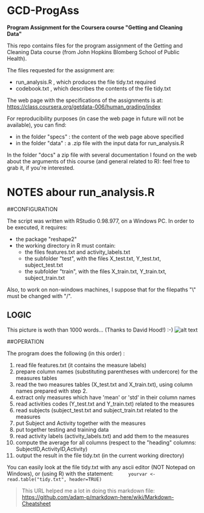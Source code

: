 GCD-ProgAss
===========

**Program Assignment for the Coursera course "Getting and Cleaning Data"**

This repo contains files for the program assignment of the Getting and
Cleaning Data course (from John Hopkins Blomberg School of Public Health).

The files requested for the assignment are:
* run_analysis.R , which produces the file tidy.txt required
* codebook.txt , which describes the contents of the file tidy.txt

The web page with the specifications of the assignments is at: 
   https://class.coursera.org/getdata-006/human_grading/index

For reproducibility purposes (in case the web page in future will not
be available), you can find:
* in the folder "specs" : the content of the web page above specified
* in the folder "data" : a .zip file with the input data for run_analysis.R
 
In the folder "docs" a zip file with several documentation I found on the
web about the arguments of this course (and general related to R): 
feel free to grab it, if you're interested.

# NOTES abour run_analysis.R 

##CONFIGURATION

The script was written with RStudio 0.98.977, on a Windows PC.
In order to be executed, it requires:
* the package "reshape2"
* the working directory in R must contain:
	+ the files features.txt and activity_labels.txt
	+ the subfolder "test", with the files X\_test.txt, Y\_test.txt, subject_test.txt
	+ the subfolder "train", with the files X\_train.txt, Y\_train.txt, subject_train.txt

Also, to work on non-windows machines, I suppose that for the filepaths "\\" must be
changed with "/".

## LOGIC
This picture is woth than 1000 words...  (Thanks to David Hood!)   :-)
![alt text](https://coursera-forum-screenshots.s3.amazonaws.com/ab/a2776024af11e4a69d5576f8bc8459/Slide2.png )

##OPERATION

The program does the following (in this order) :

1. read file features.txt (it contains the measure labels)
2. prepare column names (substituting parentheses with undercore) for the measures tables
3. read the two measures tables (X\_test.txt and X_train.txt), using column names prepared with step 2.
4. extract only measures which have 'mean' or 'std' in their column names
5. read activities codes (Y\_test.txt and Y_train.txt) related to the measures
6. read subjects (subject\_test.txt and subject_train.txt related to the measures
7. put Subject and Activity together with the measures
8. put together testing and training data
9. read activity labels (activity_labels.txt) and add them to the measures
10. compute the average for all columns (respect to the "heading" columns:
  SubjectID,ActivityID,Activity)
11. output the result in the file tidy.txt (in the current working directory)

You can easily look at the file tidy.txt with any ascii editor (NOT Notepad on Windows),
or (using R) with the statement: 
 `     yourvar <- read.table("tidy.txt", header=TRUE)`



>  This URL helped me a lot in doing this markdown file:
>   https://github.com/adam-p/markdown-here/wiki/Markdown-Cheatsheet  

